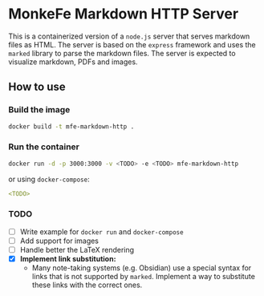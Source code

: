 # MonkeFe Markdown HTTP Server
This is a containerized version of a `node.js` server that serves markdown files as HTML. The server is based on the `express` framework and uses the `marked` library to parse the markdown files. The server is expected to visualize markdown, PDFs and images.
## How to use
### Build the image
```bash
docker build -t mfe-markdown-http .
```
### Run the container
```bash
docker run -d -p 3000:3000 -v <TODO> -e <TODO> mfe-markdown-http
```
or using `docker-compose`:
```yaml
<TODO>
```
### TODO
- [ ] Write example for `docker run` and `docker-compose`
- [ ] Add support for images
- [ ] Handle better the LaTeX rendering
- [x] **Implement link substitution:**
    - Many note-taking systems (e.g. Obsidian) use a special syntax for links that is not supported by `marked`. Implement a way to substitute these links with the correct ones.
